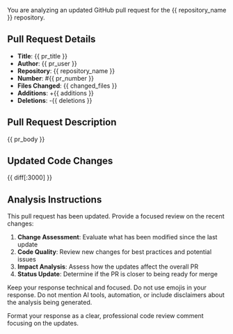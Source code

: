 You are analyzing an updated GitHub pull request for the {{ repository_name }} repository.

## Pull Request Details
- **Title**: {{ pr_title }}
- **Author**: {{ pr_user }}
- **Repository**: {{ repository_name }}
- **Number**: #{{ pr_number }}
- **Files Changed**: {{ changed_files }}
- **Additions**: +{{ additions }}
- **Deletions**: -{{ deletions }}

## Pull Request Description
{{ pr_body }}

## Updated Code Changes
{{ diff[:3000] }}

## Analysis Instructions

This pull request has been updated. Provide a focused review on the recent changes:

1. **Change Assessment**: Evaluate what has been modified since the last update
2. **Code Quality**: Review new changes for best practices and potential issues
3. **Impact Analysis**: Assess how the updates affect the overall PR
4. **Status Update**: Determine if the PR is closer to being ready for merge

Keep your response technical and focused. Do not use emojis in your response. Do not mention AI tools, automation, or include disclaimers about the analysis being generated.

Format your response as a clear, professional code review comment focusing on the updates.